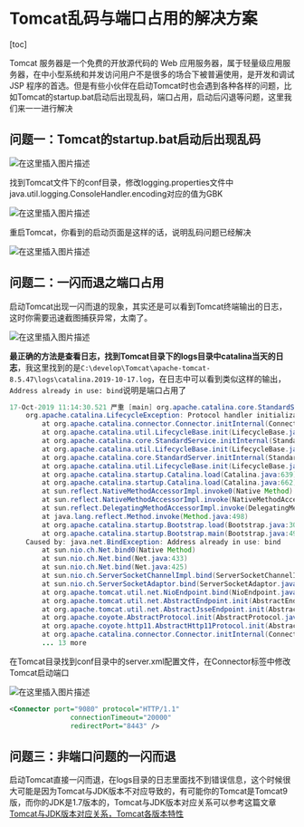 # Tomcat乱码与端口占用的解决方案

[toc]



Tomcat 服务器是一个免费的开放源代码的 Web 应用服务器，属于轻量级应用服务器，在中小型系统和并发访问用户不是很多的场合下被普遍使用，是开发和调试 JSP 程序的首选。但是有些小伙伴在启动Tomcat时也会遇到各种各样的问题，比如Tomcat的startup.bat启动后出现乱码，端口占用，启动后闪退等问题，这里我们来一一进行解决

## 问题一：Tomcat的startup.bat启动后出现乱码

![在这里插入图片描述](https://img-blog.csdnimg.cn/201910181147003.png)



找到Tomcat文件下的conf目录，修改logging.properties文件中java.util.logging.ConsoleHandler.encoding对应的值为GBK

![在这里插入图片描述](https://img-blog.csdnimg.cn/2019101811471528.png)



重启Tomcat，你看到的启动页面是这样的话，说明乱码问题已经解决

![在这里插入图片描述](https://img-blog.csdnimg.cn/20191018114727446.png)




## 问题二：一闪而退之端口占用

启动Tomcat出现一闪而退的现象，其实还是可以看到Tomcat终端输出的日志，这时你需要迅速截图捕获异常，太南了。

![在这里插入图片描述](https://img-blog.csdnimg.cn/20191018114743594.png)



**最正确的方法是查看日志，找到Tomcat目录下的logs目录中catalina当天的日志**，我这里找到的是`C:\develop\Tomcat\apache-tomcat-8.5.47\logs\catalina.2019-10-17.log`，在日志中可以看到类似这样的输出，`Address already in use: bind`说明是端口占用了

```java
17-Oct-2019 11:14:30.521 严重 [main] org.apache.catalina.core.StandardService.initInternal Failed to initialize connector [Connector[HTTP/1.1-8080]]
	org.apache.catalina.LifecycleException: Protocol handler initialization failed
		at org.apache.catalina.connector.Connector.initInternal(Connector.java:995)
		at org.apache.catalina.util.LifecycleBase.init(LifecycleBase.java:136)
		at org.apache.catalina.core.StandardService.initInternal(StandardService.java:552)
		at org.apache.catalina.util.LifecycleBase.init(LifecycleBase.java:136)
		at org.apache.catalina.core.StandardServer.initInternal(StandardServer.java:848)
		at org.apache.catalina.util.LifecycleBase.init(LifecycleBase.java:136)
		at org.apache.catalina.startup.Catalina.load(Catalina.java:639)
		at org.apache.catalina.startup.Catalina.load(Catalina.java:662)
		at sun.reflect.NativeMethodAccessorImpl.invoke0(Native Method)
		at sun.reflect.NativeMethodAccessorImpl.invoke(NativeMethodAccessorImpl.java:62)
		at sun.reflect.DelegatingMethodAccessorImpl.invoke(DelegatingMethodAccessorImpl.java:43)
		at java.lang.reflect.Method.invoke(Method.java:498)
		at org.apache.catalina.startup.Bootstrap.load(Bootstrap.java:309)
		at org.apache.catalina.startup.Bootstrap.main(Bootstrap.java:492)
	Caused by: java.net.BindException: Address already in use: bind
		at sun.nio.ch.Net.bind0(Native Method)
		at sun.nio.ch.Net.bind(Net.java:433)
		at sun.nio.ch.Net.bind(Net.java:425)
		at sun.nio.ch.ServerSocketChannelImpl.bind(ServerSocketChannelImpl.java:223)
		at sun.nio.ch.ServerSocketAdaptor.bind(ServerSocketAdaptor.java:74)
		at org.apache.tomcat.util.net.NioEndpoint.bind(NioEndpoint.java:219)
		at org.apache.tomcat.util.net.AbstractEndpoint.init(AbstractEndpoint.java:1118)
		at org.apache.tomcat.util.net.AbstractJsseEndpoint.init(AbstractJsseEndpoint.java:224)
		at org.apache.coyote.AbstractProtocol.init(AbstractProtocol.java:581)
		at org.apache.coyote.http11.AbstractHttp11Protocol.init(AbstractHttp11Protocol.java:68)
		at org.apache.catalina.connector.Connector.initInternal(Connector.java:993)
		... 13 more
```



在Tomcat目录找到conf目录中的server.xml配置文件，在Connector标签中修改Tomcat启动端口

![在这里插入图片描述](https://img-blog.csdnimg.cn/20191018114800883.png)

```xml
<Connector port="9080" protocol="HTTP/1.1"
               connectionTimeout="20000"
               redirectPort="8443" />
```



## 问题三：非端口问题的一闪而退

启动Tomcat直接一闪而退，在logs目录的日志里面找不到错误信息，这个时候很大可能是因为Tomcat与JDK版本不对应导致的，有可能你的Tomcat是Tomcat9版，而你的JDK是1.7版本的，Tomcat与JDK版本对应关系可以参考这篇文章[Tomcat与JDK版本对应关系，Tomcat各版本特性](https://blog.csdn.net/ThinkWon/article/details/102622738)

